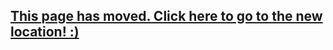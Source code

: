 ## [This page has moved. Click here to go to the new location! :)](http://docpad.org/docs/troubleshoot)